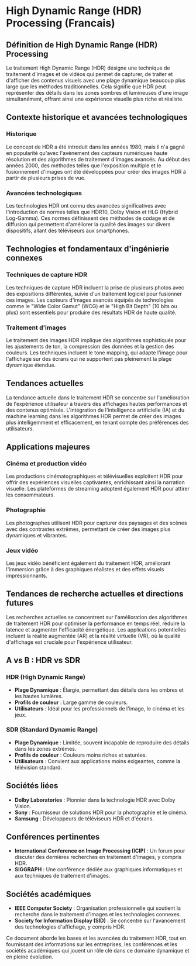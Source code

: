 # High Dynamic Range (HDR) Processing (Francais)

## Définition de High Dynamic Range (HDR) Processing

Le traitement High Dynamic Range (HDR) désigne une technique de traitement d'images et de vidéos qui permet de capturer, de traiter et d'afficher des contenus visuels avec une plage dynamique beaucoup plus large que les méthodes traditionnelles. Cela signifie que HDR peut représenter des détails dans les zones sombres et lumineuses d'une image simultanément, offrant ainsi une expérience visuelle plus riche et réaliste.

## Contexte historique et avancées technologiques

### Historique

Le concept de HDR a été introduit dans les années 1980, mais il n'a gagné en popularité qu'avec l'avènement des capteurs numériques haute résolution et des algorithmes de traitement d'images avancés. Au début des années 2000, des méthodes telles que l'exposition multiple et le fusionnement d'images ont été développées pour créer des images HDR à partir de plusieurs prises de vue.

### Avancées technologiques

Les technologies HDR ont connu des avancées significatives avec l'introduction de normes telles que HDR10, Dolby Vision et HLG (Hybrid Log-Gamma). Ces normes définissent des méthodes de codage et de diffusion qui permettent d'améliorer la qualité des images sur divers dispositifs, allant des téléviseurs aux smartphones.

## Technologies et fondamentaux d'ingénierie connexes

### Techniques de capture HDR

Les techniques de capture HDR incluent la prise de plusieurs photos avec des expositions différentes, suivie d'un traitement logiciel pour fusionner ces images. Les capteurs d'images avancés équipés de technologies comme le "Wide Color Gamut" (WCG) et le "High Bit Depth" (10 bits ou plus) sont essentiels pour produire des résultats HDR de haute qualité.

### Traitement d'images

Le traitement des images HDR implique des algorithmes sophistiqués pour les ajustements de ton, la compression des données et la gestion des couleurs. Les techniques incluent le tone mapping, qui adapte l'image pour l'affichage sur des écrans qui ne supportent pas pleinement la plage dynamique étendue.

## Tendances actuelles

La tendance actuelle dans le traitement HDR se concentre sur l'amélioration de l'expérience utilisateur à travers des affichages hautes performances et des contenus optimisés. L'intégration de l'intelligence artificielle (IA) et du machine learning dans les algorithmes HDR permet de créer des images plus intelligemment et efficacement, en tenant compte des préférences des utilisateurs.

## Applications majeures

### Cinéma et production vidéo

Les productions cinématographiques et télévisuelles exploitent HDR pour offrir des expériences visuelles captivantes, enrichissant ainsi la narration visuelle. Les plateformes de streaming adoptent également HDR pour attirer les consommateurs.

### Photographie

Les photographes utilisent HDR pour capturer des paysages et des scènes avec des contrastes extrêmes, permettant de créer des images plus dynamiques et vibrantes.

### Jeux vidéo

Les jeux vidéo bénéficient également du traitement HDR, améliorant l'immersion grâce à des graphiques réalistes et des effets visuels impressionnants.

## Tendances de recherche actuelles et directions futures

Les recherches actuelles se concentrent sur l'amélioration des algorithmes de traitement HDR pour optimiser la performance en temps réel, réduire la latence et augmenter l'efficacité énergétique. Les applications potentielles incluent la réalité augmentée (AR) et la réalité virtuelle (VR), où la qualité d'affichage est cruciale pour l'expérience utilisateur.

## A vs B : HDR vs SDR

### HDR (High Dynamic Range)

- **Plage Dynamique** : Élargie, permettant des détails dans les ombres et les hautes lumières.
- **Profils de couleur** : Large gamme de couleurs.
- **Utilisateurs** : Idéal pour les professionnels de l'image, le cinéma et les jeux.

### SDR (Standard Dynamic Range)

- **Plage Dynamique** : Limitée, souvent incapable de reproduire des détails dans les zones extrêmes.
- **Profils de couleur** : Couleurs moins riches et saturées.
- **Utilisateurs** : Convient aux applications moins exigeantes, comme la télévision standard.

## Sociétés liées

- **Dolby Laboratories** : Pionnier dans la technologie HDR avec Dolby Vision.
- **Sony** : Fournisseur de solutions HDR pour la photographie et le cinéma.
- **Samsung** : Développeurs de téléviseurs HDR et d'écrans.

## Conférences pertinentes

- **International Conference on Image Processing (ICIP)** : Un forum pour discuter des dernières recherches en traitement d'images, y compris HDR.
- **SIGGRAPH** : Une conférence dédiée aux graphiques informatiques et aux techniques de traitement d'images.

## Sociétés académiques

- **IEEE Computer Society** : Organisation professionnelle qui soutient la recherche dans le traitement d'images et les technologies connexes.
- **Society for Information Display (SID)** : Se concentre sur l'avancement des technologies d'affichage, y compris HDR.

Ce document aborde les bases et les avancées du traitement HDR, tout en fournissant des informations sur les entreprises, les conférences et les sociétés académiques qui jouent un rôle clé dans ce domaine dynamique et en pleine évolution.